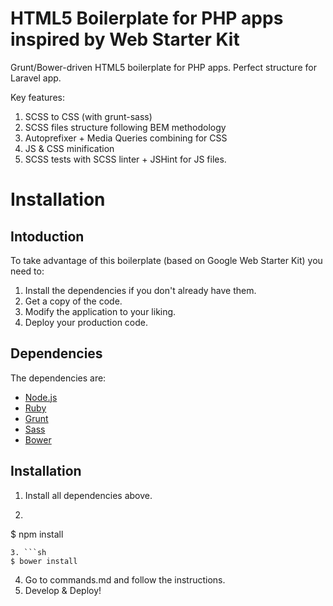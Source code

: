 # HTML5 Boilerplate for PHP apps inspired by Web Starter Kit
Grunt/Bower-driven HTML5 boilerplate for PHP apps. Perfect structure for Laravel app.

Key features:
1. SCSS to CSS (with grunt-sass)
2. SCSS files structure following BEM methodology
3. Autoprefixer + Media Queries combining for CSS
4. JS & CSS minification
5. SCSS tests with SCSS linter + JSHint for JS files.

# Installation
## Intoduction
To take advantage of this boilerplate (based on Google Web Starter Kit) you need to:

1. Install the dependencies if you don't already have them.
2. Get a copy of the code.
3. Modify the application to your liking.
4. Deploy your production code.

## Dependencies
The dependencies are:
* [Node.js](http://nodejs.org)
* [Ruby](http://rubyinstaller.org/downloads/)
* [Grunt](http://gruntjs.com/getting-started)
* [Sass](http://sass-lang.com/install)
* [Bower](http://bower.io/)

## Installation
1. Install all dependencies above.
2. ```sh
$ npm install
```
3. ```sh
$ bower install
```
4. Go to commands.md and follow the instructions.
5. Develop & Deploy!
